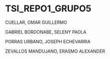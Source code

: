 # TSI_REPO1_GRUPO5

CUELLAR, OMAR GUILLERMO

GABRIEL BORDONABE, SELENY PAOLA

PORRAS URBANO, JOSEPH ECHEVARRIA

ZEVALLOS MANDUJANO, ERASMO ALEXANDER
